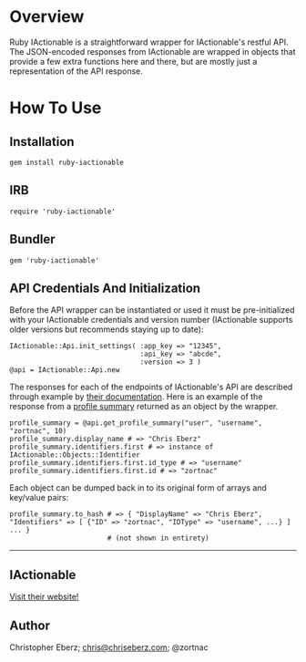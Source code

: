 # Overview #

Ruby IActionable is a straightforward wrapper for IActionable's restful API.  The JSON-encoded responses from IActionable are wrapped in objects that provide a few extra functions here and there, but are mostly just a representation of the API response.

# How To Use #

## Installation ##

    gem install ruby-iactionable

## IRB ##

    require 'ruby-iactionable'

## Bundler ##

    gem 'ruby-iactionable'

## API Credentials And Initialization ##

Before the API wrapper can be instantiated or used it must be pre-initialized with your IActionable credentials and version number (IActionable supports older versions but recommends staying up to date):

    IActionable::Api.init_settings( :app_key => "12345",
                                    :api_key => "abcde",
                                    :version => 3 )
    @api = IActionable::Api.new

The responses for each of the endpoints of IActionable's API are described through example by [their documentation](http://www.iactionable.com/api/).  Here is an example of the response from a [profile summary](http://iactionable.com/api/) returned as an object by the wrapper.

    profile_summary = @api.get_profile_summary("user", "username", "zortnac", 10)
    profile_summary.display_name # => "Chris Eberz"
    profile_summary.identifiers.first # => instance of IActionable::Objects::Identifier
    profile_summary.identifiers.first.id_type # => "username"
    profile_summary.identifiers.first.id # => "zortnac"

Each object can be dumped back in to its original form of arrays and key/value pairs:

    profile_summary.to_hash # => { "DisplayName" => "Chris Eberz", "Identifiers" => [ {"ID" => "zortnac", "IDType" => "username", ...} ] ... }
                            # (not shown in entirety)

----------------

## IActionable ##

[Visit their website!](http://www.iactionable.com)

## Author ##

Christopher Eberz; chris@chriseberz.com; @zortnac